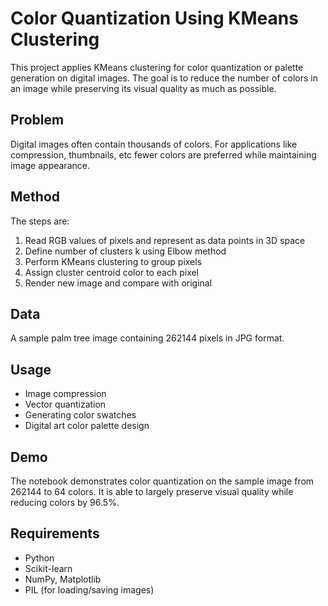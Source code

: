 # Color Quantization Using KMeans Clustering

This project applies KMeans clustering for color quantization or palette generation on digital images. The goal is to reduce the number of colors in an image while preserving its visual quality as much as possible.

## Problem

Digital images often contain thousands of colors. For applications like compression, thumbnails, etc fewer colors are preferred while maintaining image appearance. 

## Method

The steps are:

1. Read RGB values of pixels and represent as data points in 3D space
2. Define number of clusters k using Elbow method
3. Perform KMeans clustering to group pixels  
4. Assign cluster centroid color to each pixel
5. Render new image and compare with original

## Data

A sample palm tree image containing 262144 pixels in JPG format.

## Usage

- Image compression 
- Vector quantization
- Generating color swatches
- Digital art color palette design

## Demo

The notebook demonstrates color quantization on the sample image from 262144 to 64 colors. It is able to largely preserve visual quality while reducing colors by 96.5%.

## Requirements

- Python
- Scikit-learn 
- NumPy, Matplotlib
- PIL (for loading/saving images)
